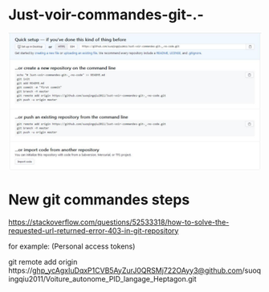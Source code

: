 # Just-voir-commandes-git-.-
![xgcalendar screenshot1](capture1.jpg) 

# New git commandes steps
https://stackoverflow.com/questions/52533318/how-to-solve-the-requested-url-returned-error-403-in-git-repository

for example: (Personal access tokens)

git remote add origin https://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@github.com/suoqingqiu2011/Voiture_autonome_PID_langage_Heptagon.git
